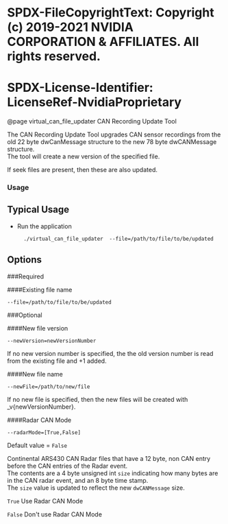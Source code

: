 # SPDX-FileCopyrightText: Copyright (c) 2019-2021 NVIDIA CORPORATION & AFFILIATES. All rights reserved.
# SPDX-License-Identifier: LicenseRef-NvidiaProprietary

@page virtual_can_file_updater CAN Recording Update Tool

The CAN Recording Update Tool upgrades CAN sensor recordings from the old 22 byte dwCanMessage structure to the new 78 byte dwCANMessage structure.<br>
The tool will create a new version of the specified file.

If seek files are present, then these are also updated.

### Usage

## Typical Usage
- Run the application

        ./virtual_can_file_updater  --file=/path/to/file/to/be/updated

## Options
###Required

####Existing file name

    --file=/path/to/file/to/be/updated

###Optional

####New file version

    --newVersion=newVersionNumber

If no new version number is specified, the the old version number is read from the
existing file and +1 added.

####New file name

    --newFile=/path/to/new/file

If no new file is specified, then the new files will be created with _v{newVersionNumber}.

####Radar CAN Mode

    --radarMode=[True,False]

Default value = `False`

Continental ARS430 CAN Radar files that have a 12 byte, non CAN entry before the CAN entries of the Radar event.<br>
The contents are a 4 byte unsigned int `size` indicating how many bytes are in the CAN radar event, and an 8 byte time stamp.<br>
The `size` value is updated to reflect the new `dwCANMessage` size.

`True` Use Radar CAN Mode

`False` Don't use Radar CAN Mode
